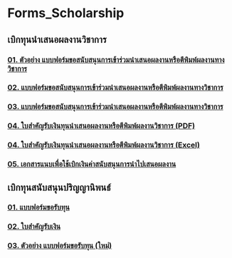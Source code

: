 # Forms_Scholarship

## เบิกทุนนำเสนอผลงานวิชาการ

### [01. ตัวอย่าง แบบฟอร์มขอสนับสนุนการเข้าร่วมนำเสนอผลงานหรือตีพิมพ์ผลงานทางวิชาการ](/files/doc_download/mas_ie/Forms_Scholarship/เบิกทุนนำเสนอผลงานวิชาการ/01ตัวอย่างแบบฟอร์มขอสนับสนุนการเข้าร่วมนำเสนอผลงานตีพิมพ์.pdf)

### [02. แบบฟอร์มขอสนับสนุนการเข้าร่วมนำเสนอผลงานหรือตีพิมพ์ผลงานทางวิชาการ](/files/doc_download/mas_ie/Forms_Scholarship/เบิกทุนนำเสนอผลงานวิชาการ/02แบบฟอร์มขอสนับสนุนการเข้าร่วมนำเสนอผลงานหรือตีพิมพ์ผลงานทางวิชาการ.docx)

### [03. แบบฟอร์มขอสนับสนุนการเข้าร่วมนำเสนอผลงานหรือตีพิมพ์ผลงานทางวิชาการ](/files/doc_download/mas_ie/Forms_Scholarship/เบิกทุนนำเสนอผลงานวิชาการ/03แบบฟอร์มขอสนับสนุนการเข้าร่วมนำเสนอผลงานหรือตีพิมพ์ผลงานทางวิชาการ.pdf)

### [04. ใบสำคัญรับเงินทุนนำเสนอผลงานหรือตีพิมพ์ผลงานวิชาการ (PDF)](/files/doc_download/mas_ie/Forms_Scholarship/เบิกทุนนำเสนอผลงานวิชาการ/04ใบสำคัญรับเงินทุนนำเสนอผลงานหรือตีพิมพ์ผลงานวิชาการ.pdf)

### [04. ใบสำคัญรับเงินทุนนำเสนอผลงานหรือตีพิมพ์ผลงานวิชาการ (Excel)](/files/doc_download/mas_ie/Forms_Scholarship/เบิกทุนนำเสนอผลงานวิชาการ/04ใบสำคัญรับเงินทุนนำเสนอผลงานหรือตีพิมพ์ผลงานวิชาการ.xlsx)

### [05. เอกสารแนบเพื่อใช้เบิกเงินค่าสนับสนุนการนำไปเสนอผลงาน](/files/doc_download/mas_ie/Forms_Scholarship/เบิกทุนนำเสนอผลงานวิชาการ/05เอกสารแนบเพื่อใช้เบิกเงินค่าสนับสนุนการนำไปเสนอผลงาน.pdf)

## เบิกทุนสนับสนุนปริญญานิพนธ์

### [01. แบบฟอร์มขอรับทุน](/files/doc_download/mas_ie/Forms_Scholarship/เบิกทุนสนับสนุนปริญญานิพนธ์/01แบบฟอร์มขอรับทุน.docx)

### [02. ใบสำคัญรับเงิน](/files/doc_download/mas_ie/Forms_Scholarship/เบิกทุนสนับสนุนปริญญานิพนธ์/02ใบสำคัญรับเงิน.xlsx)

### [03. ตัวอย่าง แบบฟอร์มขอรับทุน (ใหม่)](/files/doc_download/mas_ie/Forms_Scholarship/เบิกทุนสนับสนุนปริญญานิพนธ์/03ตัวอย่าง_แบบฟอร์มขอรับทุน_(ใหม่).pdf)
